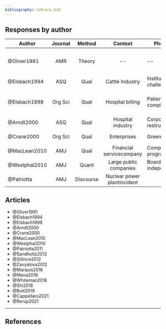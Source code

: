 ```yaml
---
bibliography: library.bib
---
```


## Responses by author

Author          | Journal   | Method    | Context                       | Phenomenon                        | Responses
---             | :-:       | :-:       | :-:                           | ---                               | ---------                      
@Oliver1991     | AMR       | Theory    | --                            | --                                | Acquisce, Compromise, Avoid, Defy, Manipulate
@Elsbach1994    | ASQ       | Qual      | Cattle Industry               | Institutional challenges          | Denial, Acknowledgement
@Elsbach1998    | Org Sci   | Qual      | Hospital billing              | Patient complains/inquiries       | Accomodating, Legitimate, Intimidating, Bureacucratic
@Arndt2000      | ASQ       | Qual      | Hospital industry             | Corporate restructuring           | Impression management
@Crane2000      | Org Sci   | Qual      | Enterprises                   | Greening                          | "Amoralization" (decoupling)
@MacLean2010    | AMJ       | Qual      | Financial servicecompany      | Compliance programs               | Decoupling
@Westphal2010   | AMJ       | Quant     | Large public companies        | Board independence                | Impression management
@Patriotta      | AMJ       | Discourse | Nuclear power plantincident   |

## Articles

* @Oliver1991
* @Elsbach1994
* @Elsbach1998
* @Arndt2000
* @Crane2000
* @MacLean2010
* @Westphal2010
* @Patriotta2011
* @Sandholtz2012
* @Sillince2012
* @Zavyalova2012
* @Marquis2016
* @Mena2016
* @Whiteman2016
* @Shi2018
* @Butt2019
* @Cappellaro2021
* @Rerup2021

---

## References